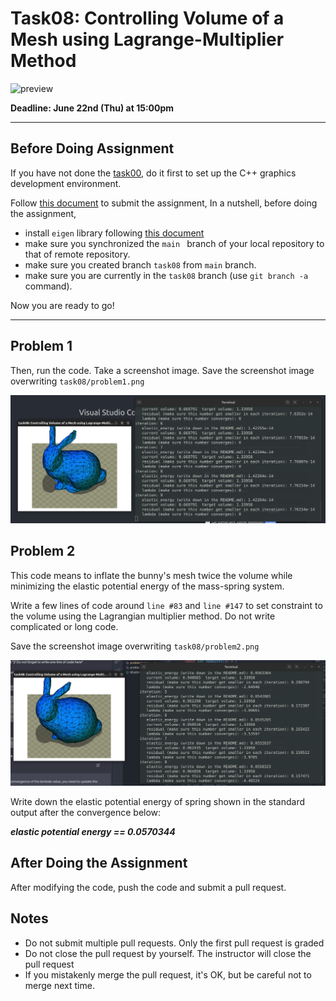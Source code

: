 # Task08: Controlling Volume of a Mesh using Lagrange-Multiplier Method

![preview](preview.png)

**Deadline: June 22nd (Thu) at 15:00pm**

----

## Before Doing Assignment

If you have not done the [task00](../task00), do it first to set up the C++ graphics development environment.

Follow [this document](../doc/submit.md) to submit the assignment, In a nutshell, before doing the assignment,

- install `eigen` library following  [this document](../doc/setup_eigen.md)
- make sure you synchronized the `main ` branch of your local repository  to that of remote repository.
- make sure you created branch `task08` from `main` branch.
- make sure you are currently in the `task08` branch (use `git branch -a` command).

Now you are ready to go!

---

## Problem 1

Then, run the code. Take a screenshot image. 
Save the screenshot image overwriting `task08/problem1.png`

![problem1](problem1.png)


## Problem 2

This code means to inflate the bunny's mesh twice the volume while minimizing the elastic potential energy of the mass-spring system.
 
Write a few lines of code around `line #83` and `line #147` to set constraint to the volume using the Lagrangian multiplier method. Do not write complicated or long code.  

Save the screenshot image overwriting `task08/problem2.png`

![problem2](problem2.png)

Write down the elastic potential energy of spring shown in the standard output after the convergence below: 

***elastic potential energy == 0.0570344***

## After Doing the Assignment

After modifying the code, push the code and submit a pull request.


## Notes

- Do not submit multiple pull requests. Only the first pull request is graded
- Do not close the pull request by yourself. The instructor will close the pull request
- If you mistakenly merge the pull request, it's OK, but be careful not to merge next time. 
